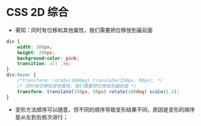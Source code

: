 # CSS 2D 综合

* 需知：同时有位移和其他属性，我们需要把位移放到最前面 

```css
div {
    width: 200px;
    height: 200px;
    background-color: pink;
    transition: all .5s;
}
div:hover {
    /*transform: rotate(180deg) translate(150px, 50px); */
    /* 同时有位移和其他属性，我们需要把位移放到最前面 */
    transform: translate(150px, 50px) rotate(180deg) scale(1.2);
}
```

* 变形方法顺序可以随意，但不同的顺序导致变形结果不同，原因是变形的顺序是从左到右依次进行；






